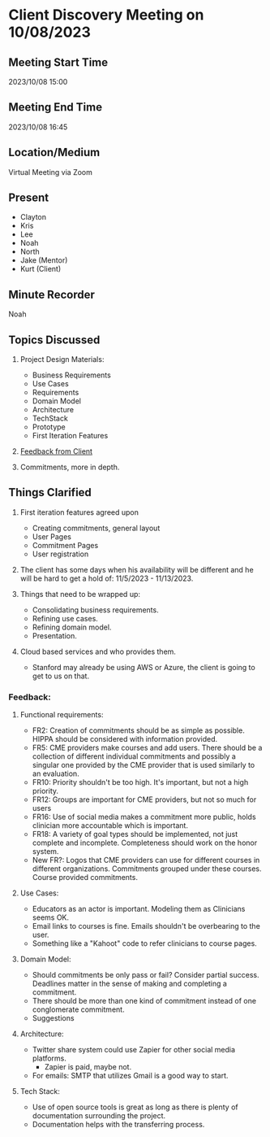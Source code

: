 # Client Discovery Meeting on 10/08/2023

## Meeting Start Time

2023/10/08 15:00

## Meeting End Time

2023/10/08 16:45

## Location/Medium

Virtual Meeting via Zoom

## Present

- Clayton
- Kris
- Lee
- Noah
- North
- Jake (Mentor)
- Kurt (Client)

## Minute Recorder

Noah

## Topics Discussed

1. Project Design Materials:
    - Business Requirements
    - Use Cases
    - Requirements
    - Domain Model
    - Architecture
    - TechStack
    - Prototype
    - First Iteration Features

2. [Feedback from Client](#Feedback)

3. Commitments, more in depth.

## Things Clarified

1. First iteration features agreed upon
    - Creating commitments, general layout
    - User Pages
    - Commitment Pages
    - User registration

2. The client has some days when his availability will be different and he
    will be hard to get a hold of: 11/5/2023 - 11/13/2023.

3. Things that need to be wrapped up:
    - Consolidating business requirements.
    - Refining use cases.
    - Refining domain model.
    - Presentation.

4. Cloud based services and who provides them.
    - Stanford may already be using AWS or Azure, the client is going to get
    to us on that.
  
### Feedback:
1. Functional requirements:
    - FR2: Creation of commitments should be as simple as possible.
    HIPPA should be considered with information provided.
    - FR5: CME providers make courses and add users. There should be a 
    collection of different individual commitments and possibly a singular
    one provided by the CME provider that is used similarly to an evaluation.
    - FR10: Priority shouldn't be too high. It's important, but not a high
    priority.
    - FR12: Groups are important for CME providers, but not so much for users
    - FR16: Use of social media makes a commitment more public, holds clinician
    more accountable which is important.
    - FR18: A variety of goal types should be implemented, not just complete and 
    incomplete. Completeness should work on the honor system.
    - New FR?: Logos that CME providers can use for different courses in different
    organizations. Commitments grouped under these courses. Course provided commitments.
   
2. Use Cases:
    - Educators as an actor is important. Modeling them as Clinicians seems OK.
    - Email links to courses is fine. Emails shouldn't be overbearing to the user.
    - Something like a "Kahoot" code to refer clinicians to course pages.

3. Domain Model:
    - Should commitments be only pass or fail? Consider partial success. Deadlines matter
    in the sense of making and completing a commitment.
    - There should be more than one kind of commitment instead of one conglomerate commitment.
    - Suggestions

4. Architecture:
    - Twitter share system could use Zapier for other social media platforms. 
        - Zapier is paid, maybe not.
    - For emails: SMTP that utilizes Gmail is a good way to start.
   
5. Tech Stack:
    - Use of open source tools is great as long as there is plenty of documentation surrounding
    the project.
    - Documentation helps with the transferring process.

